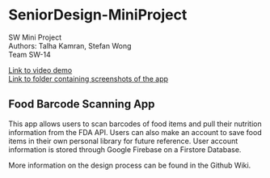 # SeniorDesign-MiniProject
SW Mini Project<br/>
Authors: Talha Kamran, Stefan Wong<br/>
Team SW-14

[Link to video demo](https://drive.google.com/file/d/1gWFUead9xo7gFiAPwr46cgt28a6sLp_X/view?usp=sharing)<br/>
[Link to folder containing screenshots of the app](https://drive.google.com/drive/folders/1H9DuCDi7FGeCP9kGSAlNwipx-lXwoFNf?usp=sharing)

## Food Barcode Scanning App
This app allows users to scan barcodes of food items and pull their nutrition information from the FDA API. Users can also make an account to save food items in their own personal library for future reference. User account information is stored through Google Firebase on a Firstore Database.

More information on the design process can be found in the Github Wiki.